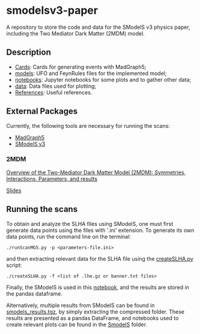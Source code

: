 # smodelsv3-paper

A repository to store the code and data for the SModelS v3 physics paper,
including the Two Mediator Dark Matter (2MDM) model.

## Description

* [Cards](./Cards): Cards for generating events with MadGraph5;
* [models](./models): UFO and FeynRules files for the implemented model;
* [notebooks](./notebooks): Jupyter notebooks for some plots and  to gather other data;
* [data](./data): Data files used for plotting;
* [References](./References): Useful references.

## External Packages

Currently, the following tools are necessary for running the scans:

  * [MadGraph5](https://launchpad.net/mg5amcnlo/)
  * [SModelS v3](https://github.com/SModelS/smodels)

### 2MDM ###

[Overview of the Two-Mediator Dark Matter Model (2MDM): Symmetries, Interactions, Parameters, and results](https://www.overleaf.com/read/xszpmbtnpmhn)

[Slides](https://www.overleaf.com/read/vgwmdhjrzsdm#c9e46c)

## Running the scans
 To obtain and analyze the SLHA files using SModelS, one must first generate data points using the files with '.ini' extension. To generate its own data points, run the command line on the terminal:
```
./runScanMG5.py -p <parameters-file.ini>
```
and then extracting relevant data for the SLHA file using the [createSLHA.py](./createSLHA.py) script:
```
./createSLHA.py -f <list of .lhe.gz or banner.txt files>
```
Finally, the SModelS is used in this [notebook](./notebooks/SmodelS/getResults.ipynb), and the results are stored in the pandas dataframe.

Alternatively, multiple results from SModelS can be found in [smodels_results.tgz](./data/smodels_results.tgz), by simply extracting the compressed folder. These results are presented as a pandas DataFrame, and notebooks used to create relevant plots can be found in the [SmodelS](./notebooks/SmodelS) folder. 

